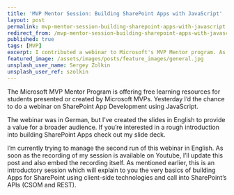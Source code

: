 ```yaml
---
title: 'MVP Mentor Session: Building SharePoint Apps with JavaScript'
layout: post
permalink: mvp-mentor-session-building-sharepoint-apps-with-javascript
redirect_from: /mvp-mentor-session-building-sharepoint-apps-with-javascript-878dae4a8a8c
published: true
tags: [MVP]
excerpt: I contributed a webinar to Microsoft's MVP Mentor program. As mentors, we provide free coaching for students on different tech topics.
featured_image: /assets/images/posts/feature_images/general.jpg
unsplash_user_name: Sergey Zolkin
unsplash_user_ref: szolkin
---
```



The Microsoft MVP Mentor Program is offering free learning resources for students presented or created by Microsoft MVPs. Yesterday I’d the chance to do a webinar on SharePoint App Development using JavaScript.

The webinar was in German, but I’ve created the slides in English to provide a value for a broader audience. If you’re interested in a rough introduction into building SharePoint Apps check out my slide deck.

I’m currently trying to manage the second run of this webinar in English. As soon as the recording of my session is available on Youtube, I’ll update this post and also embed the recording itself. As mentioned earlier, this is an introductory session which will explain to you the very basics of building Apps for SharePoint using client-side technologies and call into SharePoint’s APIs (CSOM and REST).
